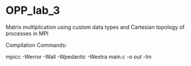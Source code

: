 # OPP_lab_3
Matrix multiplication using custom data types and Cartesian topology of processes in MPI


Compilation Commands:

mpicc -Werror -Wall -Wpedantic -Wextra main.c -o out -lm

